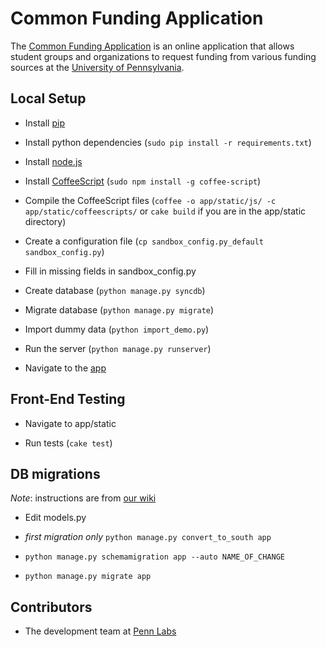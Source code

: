 Common Funding Application
=============================

The [Common Funding Application](https://penncfa.com) is an online application that allows student groups and organizations to request funding from various funding sources at the [University of Pennsylvania](http://www.upenn.edu).

## Local Setup
* Install [pip](http://www.pip-installer.org/en/latest/installing.html)

* Install python dependencies (`sudo pip install -r requirements.txt`)

* Install [node.js](http://nodejs.org/)

* Install [CoffeeScript](http://coffeescript.org) (`sudo npm install -g coffee-script`)

* Compile the CoffeeScript files (`coffee -o app/static/js/ -c app/static/coffeescripts/` or `cake build` if you are in the app/static directory)

* Create a configuration file (`cp sandbox_config.py_default sandbox_config.py`)

* Fill in missing fields in sandbox_config.py

* Create database (`python manage.py syncdb`)

* Migrate database (`python manage.py migrate`)

* Import dummy data (`python import_demo.py`)

* Run the server (`python manage.py runserver`)

* Navigate to the [app](http://localhost:8000/)

## Front-End Testing

* Navigate to app/static

* Run tests (`cake test`)

## DB migrations

_Note_: instructions are from [our wiki](https://github.com/pennlabs/wiki/wiki/Setting-Up-South)

* Edit models.py

* _first migration only_ `python manage.py convert_to_south app`

* `python manage.py schemamigration app --auto NAME_OF_CHANGE`

* `python manage.py migrate app`

## Contributors

* The development team at [Penn Labs](http://pennlabs.org/#team)
